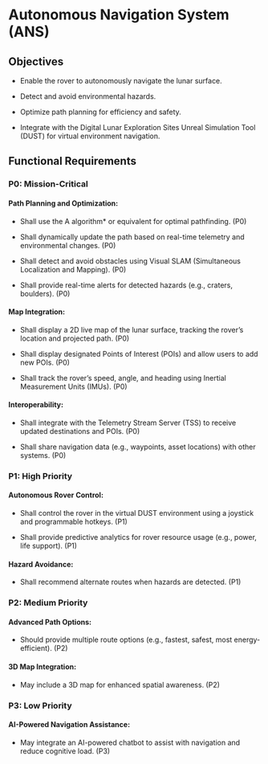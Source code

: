 # Autonomous Navigation System (ANS)
## Objectives
- Enable the rover to autonomously navigate the lunar surface.

- Detect and avoid environmental hazards.

- Optimize path planning for efficiency and safety.

- Integrate with the Digital Lunar Exploration Sites Unreal Simulation Tool (DUST) for virtual environment navigation.

## Functional Requirements
### P0: Mission-Critical
#### Path Planning and Optimization:

- Shall use the A algorithm* or equivalent for optimal pathfinding. (P0)

- Shall dynamically update the path based on real-time telemetry and environmental changes. (P0)

- Shall detect and avoid obstacles using Visual SLAM (Simultaneous Localization and Mapping). (P0)

- Shall provide real-time alerts for detected hazards (e.g., craters, boulders). (P0)

#### Map Integration:

- Shall display a 2D live map of the lunar surface, tracking the rover’s location and projected path. (P0)

- Shall display designated Points of Interest (POIs) and allow users to add new POIs. (P0)

- Shall track the rover’s speed, angle, and heading using Inertial Measurement Units (IMUs). (P0)

#### Interoperability:

- Shall integrate with the Telemetry Stream Server (TSS) to receive updated destinations and POIs. (P0)

- Shall share navigation data (e.g., waypoints, asset locations) with other systems. (P0)

### P1: High Priority
#### Autonomous Rover Control:

- Shall control the rover in the virtual DUST environment using a joystick and programmable hotkeys. (P1)

- Shall provide predictive analytics for rover resource usage (e.g., power, life support). (P1)

#### Hazard Avoidance:

- Shall recommend alternate routes when hazards are detected. (P1)

### P2: Medium Priority
#### Advanced Path Options:

- Should provide multiple route options (e.g., fastest, safest, most energy-efficient). (P2)

#### 3D Map Integration:

- May include a 3D map for enhanced spatial awareness. (P2)

### P3: Low Priority
#### AI-Powered Navigation Assistance:

- May integrate an AI-powered chatbot to assist with navigation and reduce cognitive load. (P3)

